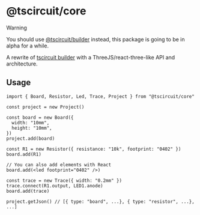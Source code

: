 # @tscircuit/core

> [!WARNING]
> You should use [@tscircuit/builder](https://github.com/tscircuit/builder) instead, this package is
> going to be in alpha for a while.

A rewrite of [tscircuit builder](https://github.com/tscircuit/builder) with a ThreeJS/react-three-like API and architecture.

## Usage

```tsx
import { Board, Resistor, Led, Trace, Project } from "@tscircuit/core"

const project = new Project()

const board = new Board({
  width: "10mm",
  height: "10mm",
})
project.add(board)

const R1 = new Resistor({ resistance: "10k", footprint: "0402" })
board.add(R1)

// You can also add elements with React
board.add(<led footprint="0402" />)

const trace = new Trace({ width: "0.2mm" })
trace.connect(R1.output, LED1.anode)
board.add(trace)

project.getJson() // [{ type: "board", ...}, { type: "resistor", ...}, ...]
```
